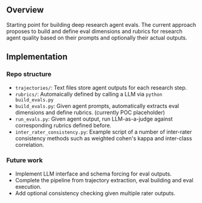 ## Overview

Starting point for building deep research agent evals. The current approach proposes to build and define eval dimensions and rubrics for research agent quality based on their prompts and optionally their actual outputs.

## Implementation

### Repo structure 
* `trajectories/`: Text files store agent outputs for each research step.
* `rubrics/`: Automaically defined by calling a LLM via `python build_evals.py`
* `build_evals.py`: Given agent prompts, automatically extracts eval dimensions and define rubrics. (currently POC placeholder)
* `run_evals.py`: Given agent output, run LLM-as-a-judge against corresponding rubrics defined before.
* `inter_rater_consistency.py`: Example script of a number of inter-rater consistency methods such as weighted cohen's kappa and inter-class correlation.

### Future work
* Implement LLM interface and schema forcing for eval outputs.
* Complete the pipeline from trajectory extraction, eval building and eval execution.
* Add optional consistency checking given multiple rater outputs.

